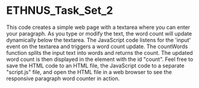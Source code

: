 # ETHNUS_Task_Set_2

This code creates a simple web page with a textarea where you can enter your paragraph. As you type or modify the text, the word count will update dynamically below the textarea.
The JavaScript code listens for the 'input' event on the textarea and triggers a word count update. The countWords function splits the input text into words and returns the count. The updated word count is then displayed in the <span> element with the id "count".
Feel free to save the HTML code to an HTML file, the JavaScript code to a separate "script.js" file, and open the HTML file in a web browser to see the responsive paragraph word counter in action.

